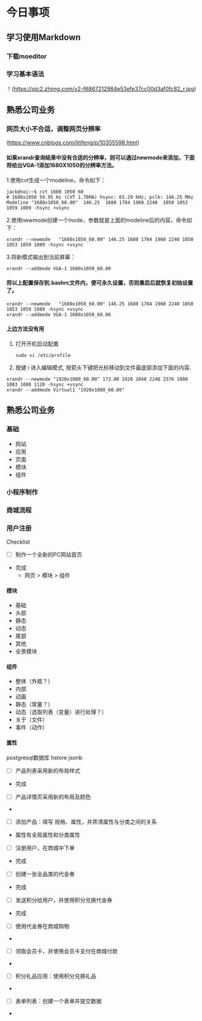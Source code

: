 # 今日事项
## 学习使用Markdown
### 下载moeditor
### 学习基本语法
！(https://pic2.zhimg.com/v2-f6867212984e53efe37cc00d3af0fc82_r.jpg)
## 熟悉公司业务
### 网页大小不合适，调整网页分辨率
(https://www.cnblogs.com/litifeng/p/10355598.html)
#### 如果xrandr查询结果中没有合适的分辨率，则可以通过newmode来添加，下面将给出VGA-1添加1680X1050的分辨率方法。 
1.使用cvt生成一个modeline，命令如下：
```
jack@noi:~$ cvt 1680 1050 60
# 1680x1050 59.95 Hz (CVT 1.76MA) hsync: 65.29 kHz; pclk: 146.25 MHz
Modeline "1680x1050_60.00"  146.25  1680 1784 1960 2240  1050 1053 1059 1089 -hsync +vsync
```
2.使用newmode创建一个mode，参数就是上面的modeline后的内容，命令如下：
```
xrandr --newmode   "1680x1050_60.00" 146.25 1680 1784 1960 2240 1050 1053 1059 1089 -hsync +vsync
```
3.将新模式输出到当前屏幕：
```
xrandr --addmode VGA-1 1680x1050_60.00
```
#### 将以上配置保存到.bashrc文件内，便可永久设置，否则重启后就恢复初始设置了。
```
xrandr --newmode   "1680x1050_60.00" 146.25 1680 1784 1960 2240 1050 1053 1059 1089 -hsync +vsync
xrandr --addmode VGA-1 1680x1050_60.00
```
#### 上边方法没有用
1. 打开开机启动配置

   ` sudo vi /etc/profile `
2. 按键 i 进入编辑模式, 按箭头下键把光标移动到文件最底部添加下面的内容.

```
xrandr --newmode "1920x1080_60.00" 173.00 1920 2048 2248 2576 1080 1083 1088 1120 -hsync +vsync
xrandr --addmode Virtual1 "1920x1080_60.00" 
```
## 熟悉公司业务
### 基础
- 网站
- 应用
- 页面
- 模块
- 组件

### 小程序制作

### 商城流程

### 用户注册

Checklist
- [ ] 制作一个全新的PC网站首页
- 完成
  - 网页 > 模块 > 组件
  
####  模块
- 基础
- 头部
- 静态
- 动态
- 尾部
- 其他
- 全景模块

#### 组件
- 整体（外框？）
- 内部
- 动画
- 静态（常量？）
- 动态（选取列表（变量）进行处理？）
- 关于（文件）
- 事件（动作）

#### 属性
postgresql数据库
hstore
jsonb
  
- [ ] 产品列表采用新的布局样式
- 完成
- [ ] 产品详情页采用新的布局及颜色
- 
- [ ] 添加产品：填写 规格、属性，并弄清属性与分类之间的关系
- 属性有全局属性和分类属性
- [ ] 注册用户，在商城中下单
- 完成
- [ ] 创建一张全品类的代金券
- 完成
- [ ] 发送积分给用户，并使用积分兑换代金券
- 完成
- [ ] 使用代金券在商城购物
- 
- [ ] 领取会员卡，并使用会员卡支付在商城付款
- 
- [ ] 积分礼品应用：使用积分兑换礼品
- 
- [ ] 表单列表：创建一个表单并提交数据
- 

 




